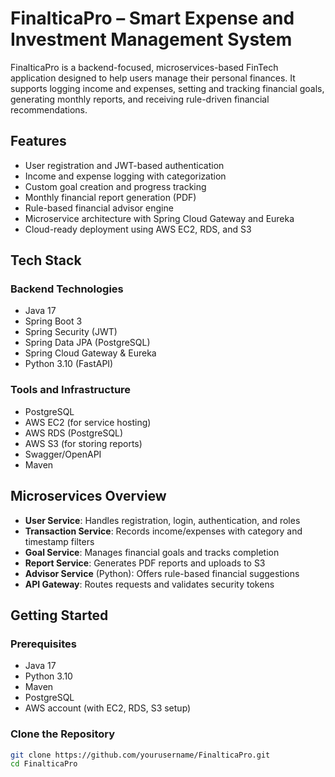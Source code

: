 # FinalticaPro – Smart Expense and Investment Management System

FinalticaPro is a backend-focused, microservices-based FinTech application designed to help users manage their personal finances. It supports logging income and expenses, setting and tracking financial goals, generating monthly reports, and receiving rule-driven financial recommendations.

## Features

- User registration and JWT-based authentication
- Income and expense logging with categorization
- Custom goal creation and progress tracking
- Monthly financial report generation (PDF)
- Rule-based financial advisor engine
- Microservice architecture with Spring Cloud Gateway and Eureka
- Cloud-ready deployment using AWS EC2, RDS, and S3

## Tech Stack

### Backend Technologies
- Java 17
- Spring Boot 3
- Spring Security (JWT)
- Spring Data JPA (PostgreSQL)
- Spring Cloud Gateway & Eureka
- Python 3.10 (FastAPI)

### Tools and Infrastructure
- PostgreSQL
- AWS EC2 (for service hosting)
- AWS RDS (PostgreSQL)
- AWS S3 (for storing reports)
- Swagger/OpenAPI
- Maven

## Microservices Overview

- **User Service**: Handles registration, login, authentication, and roles
- **Transaction Service**: Records income/expenses with category and timestamp filters
- **Goal Service**: Manages financial goals and tracks completion
- **Report Service**: Generates PDF reports and uploads to S3
- **Advisor Service** (Python): Offers rule-based financial suggestions
- **API Gateway**: Routes requests and validates security tokens

## Getting Started

### Prerequisites

- Java 17
- Python 3.10
- Maven
- PostgreSQL
- AWS account (with EC2, RDS, S3 setup)

### Clone the Repository

```bash
git clone https://github.com/yourusername/FinalticaPro.git
cd FinalticaPro
